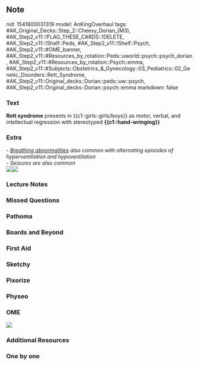 ## Note
nid: 1541800031319
model: AnKingOverhaul
tags: #AK_Original_Decks::Step_2::Cheesy_Dorian_(M3), #AK_Step2_v11::!FLAG_THESE_CARDS::!DELETE, #AK_Step2_v11::!Shelf::Peds, #AK_Step2_v11::!Shelf::Psych, #AK_Step2_v11::#OME_banner, #AK_Step2_v11::#Resources_by_rotation::Peds::uworld::psych::psych_dorian, #AK_Step2_v11::#Resources_by_rotation::Psych::emma, #AK_Step2_v11::#Subjects::Obstetrics_&_Gynecology::03_Pediatrics::02_Genetic_Disorders::Rett_Syndrome, #AK_Step2_v11::Original_decks::Dorian::peds::uw::psych, #AK_Step2_v11::Original_decks::Dorian::psych::emma
markdown: false

### Text
<b>Rett syndrome</b> presents in {{c1::girls::girls/boys}} as
motor, verbal, and intellectual regression with stereotyped
<b>{{c1::hand-wringing}}</b>

### Extra
<div>
  <i>- <u>Breathing abnormalities</u> also common with alternating
  episodes of hyperventilation and hypoventilation</i>
</div>
<div>
  <i>- Seizures are also common</i>
</div><i><img src="paste-3432069711527937.jpg"><img src=
"paste-3610933624569857%20(1).jpg"></i>

### Lecture Notes


### Missed Questions


### Pathoma


### Boards and Beyond


### First Aid


### Sketchy


### Pixorize


### Physeo


### OME
<div class="ome-widget">
  <a href="https://onlinemeded.org?ref=anki"><img src=
  "_OME_AnkiFlashcards_General_4.png"></a>
</div>

### Additional Resources


### One by one

